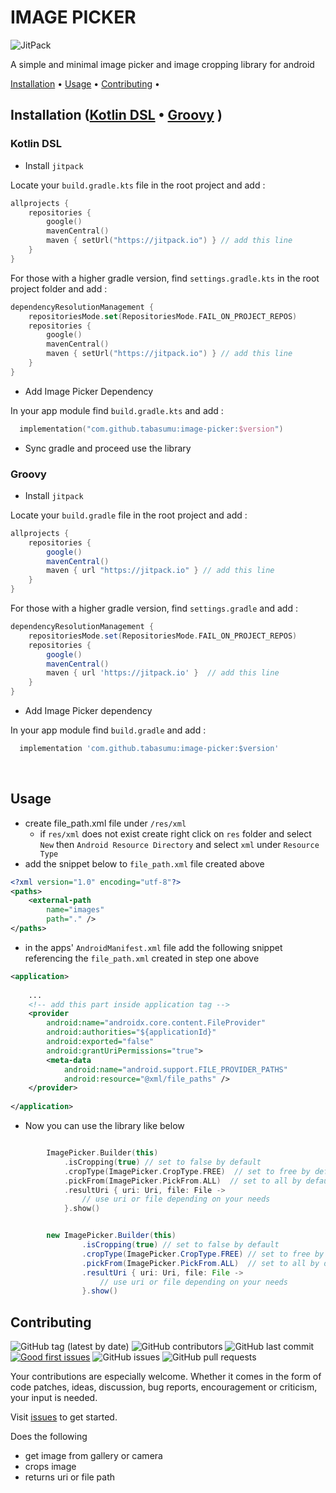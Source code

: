# IMAGE PICKER

![JitPack](https://img.shields.io/jitpack/v/github/tabasumu/image-picker?style=for-the-badge)

A simple and minimal image picker and image cropping library for android

[Installation](#installation) •
[Usage](#usage) •
[Contributing](#contributing) •

## Installation ([Kotlin DSL](#kotlin-dsl) • [Groovy](#groovy) )

### Kotlin DSL

* Install `jitpack`

Locate your `build.gradle.kts` file in the root project and add :

```kotlin
allprojects {
    repositories {
        google()
        mavenCentral()
        maven { setUrl("https://jitpack.io") } // add this line
    }
}
```

For those with a higher gradle version, find `settings.gradle.kts` in the root project folder and
add :

```kotlin
dependencyResolutionManagement {
    repositoriesMode.set(RepositoriesMode.FAIL_ON_PROJECT_REPOS)
    repositories {
        google()
        mavenCentral()
        maven { setUrl("https://jitpack.io") } // add this line
    }
}
```

* Add Image Picker Dependency

In your app module find `build.gradle.kts` and add :

```kotlin
  implementation("com.github.tabasumu:image-picker:$version")
```

* Sync gradle and proceed use the library

### Groovy

* Install `jitpack`

Locate your `build.gradle` file in the root project and add :

``` groovy
allprojects {
    repositories {
        google()
        mavenCentral()
        maven { url "https://jitpack.io" } // add this line
    }
}
```

For those with a higher gradle version, find `settings.gradle` and add :

```groovy
dependencyResolutionManagement {
    repositoriesMode.set(RepositoriesMode.FAIL_ON_PROJECT_REPOS)
    repositories {
        google()
        mavenCentral()
        maven { url 'https://jitpack.io' }  // add this line
    }
}
```

* Add Image Picker dependency

In your app module find `build.gradle` and add :

```groovy
  implementation 'com.github.tabasumu:image-picker:$version'
```

<br/>

## Usage

- create file_path.xml file under `/res/xml`
  - if `res/xml` does not exist create right click on `res` folder and select ` New ` then ` Android Resource Directory ` and select ` xml ` under `Resource Type`
- add the snippet below to `file_path.xml` file created above
```xml
<?xml version="1.0" encoding="utf-8"?>
<paths>
    <external-path
        name="images"
        path="." />
</paths>
```
- in the apps' `AndroidManifest.xml` file add the following snippet referencing the ` file_path.xml ` created in step one above
```xml
<application>
    
    ...
    <!-- add this part inside application tag -->
    <provider
        android:name="androidx.core.content.FileProvider"
        android:authorities="${applicationId}"
        android:exported="false"
        android:grantUriPermissions="true">
        <meta-data
            android:name="android.support.FILE_PROVIDER_PATHS"
            android:resource="@xml/file_paths" />
    </provider>
  
</application>

```

- Now you can use the library like below
```kotlin

        ImagePicker.Builder(this)
            .isCropping(true) // set to false by default
            .cropType(ImagePicker.CropType.FREE)  // set to free by default
            .pickFrom(ImagePicker.PickFrom.ALL)  // set to all by default
            .resultUri { uri: Uri, file: File ->
                // use uri or file depending on your needs
            }.show()

```

```java

        new ImagePicker.Builder(this)
                .isCropping(true) // set to false by default
                .cropType(ImagePicker.CropType.FREE) // set to free by default
                .pickFrom(ImagePicker.PickFrom.ALL)  // set to all by default
                .resultUri { uri: Uri, file: File ->
                    // use uri or file depending on your needs
                }.show()

```

## Contributing

![GitHub tag (latest by date)](https://img.shields.io:/github/v/tag/tabasumu/image-picker?style=for-the-badge)
![GitHub contributors](https://img.shields.io:/github/contributors/tabasumu/image-picker?style=for-the-badge)
![GitHub last commit](https://img.shields.io:/github/last-commit/tabasumu/image-picker?style=for-the-badge)
[![Good first issues](https://img.shields.io/github/issues/tabasumu/image-picker/good%20first%20issue?style=for-the-badge)](https://github.com/tabasumu/image-picker/issues?q=is%3Aissue+is%3Aopen+label%3A%22good+first+issue%22)
![GitHub issues](https://img.shields.io:/github/issues-raw/tabasumu/image-picker?style=for-the-badge) 
![GitHub pull requests](https://img.shields.io:/github/issues-pr/tabasumu/image-picker?style=for-the-badge)

Your contributions are especially welcome. Whether it comes in the form of code patches, ideas,
discussion, bug reports, encouragement or criticism, your input is needed.

Visit [issues](https://github.com/tabasumu/image-picker/issues) to get started.

Does the following

- get image from gallery or camera
- crops image
- returns uri or file path